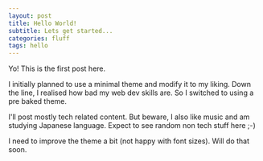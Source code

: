 ```yaml
---
layout: post
title: Hello World!
subtitle: Lets get started...
categories: fluff
tags: hello
---
```


Yo! This is the first post here.

I initially planned to use a minimal theme and modify
it to my liking. Down the line, I realised how bad my
web dev skills are. So I switched to using a pre baked
theme.

I'll post mostly tech related content. But beware, I
also like music and am studying Japanese language.
Expect to see random non tech stuff here ;-)

I need to improve the theme a bit (not happy with font sizes).
Will do that soon.
